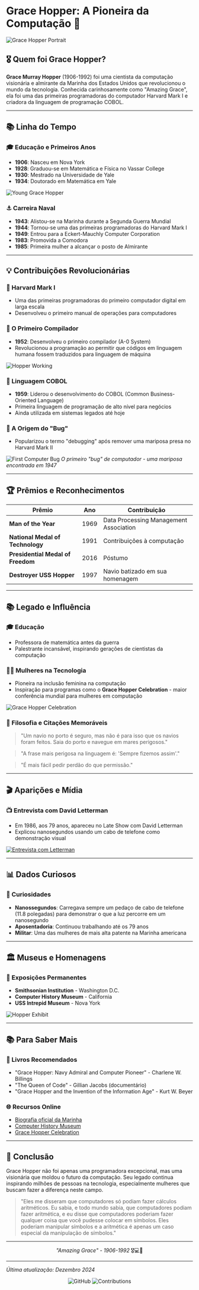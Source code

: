 
# Grace Hopper: A Pioneira da Computação 🚀

![Grace Hopper Portrait](grace_hopper_1.jpg)

## 🎖️ Quem foi Grace Hopper?

**Grace Murray Hopper** (1906-1992) foi uma cientista da computação visionária e almirante da Marinha dos Estados Unidos que revolucionou o mundo da tecnologia. Conhecida carinhosamente como "Amazing Grace", ela foi uma das primeiras programadoras do computador Harvard Mark I e criadora da linguagem de programação COBOL.

---

## 📚 Linha do Tempo

### 🎓 Educação e Primeiros Anos
- **1906**: Nasceu em Nova York
- **1928**: Graduou-se em Matemática e Física no Vassar College
- **1930**: Mestrado na Universidade de Yale
- **1934**: Doutorado em Matemática em Yale

![Young Grace Hopper](grace_hopper_5.png)

### ⚓ Carreira Naval
- **1943**: Alistou-se na Marinha durante a Segunda Guerra Mundial
- **1944**: Tornou-se uma das primeiras programadoras do Harvard Mark I
- **1949**: Entrou para a Eckert-Mauchly Computer Corporation
- **1983**: Promovida a Comodora
- **1985**: Primeira mulher a alcançar o posto de Almirante

---

## 💡 Contribuições Revolucionárias

### 🔧 Harvard Mark I
- Uma das primeiras programadoras do primeiro computador digital em larga escala
- Desenvolveu o primeiro manual de operações para computadores

### 🔄 O Primeiro Compilador
- **1952**: Desenvolveu o primeiro compilador (A-0 System)
- Revolucionou a programação ao permitir que códigos em linguagem humana fossem traduzidos para linguagem de máquina

![Hopper Working](grace_hopper_2.jpg)

### 💬 Linguagem COBOL
- **1959**: Liderou o desenvolvimento do COBOL (Common Business-Oriented Language)
- Primeira linguagem de programação de alto nível para negócios
- Ainda utilizada em sistemas legados até hoje

### 🐛 A Origem do "Bug"
- Popularizou o termo "debugging" após remover uma mariposa presa no Harvard Mark II

![First Computer Bug](grace_hopper_3.jpg)
*O primeiro "bug" de computador - uma mariposa encontrada em 1947*

---

## 🏆 Prêmios e Reconhecimentos

| Prêmio | Ano | Contribuição |
|--------|-----|--------------|
| **Man of the Year** | 1969 | Data Processing Management Association |
| **National Medal of Technology** | 1991 | Contribuições à computação |
| **Presidential Medal of Freedom** | 2016 | Póstumo |
| **Destroyer USS Hopper** | 1997 | Navio batizado em sua homenagem |

---

## 📚 Legado e Influência

### 🎓 Educação
- Professora de matemática antes da guerra
- Palestrante incansável, inspirando gerações de cientistas da computação

### 👩‍💻 Mulheres na Tecnologia
- Pioneira na inclusão feminina na computação
- Inspiração para programas como o **Grace Hopper Celebration** - maior conferência mundial para mulheres em computação

![Grace Hopper Celebration](grace_hopper_4.jpg)

### 🎯 Filosofia e Citações Memoráveis

> "Um navio no porto é seguro, mas não é para isso que os navios foram feitos. Saia do porto e navegue em mares perigosos."

> "A frase mais perigosa na linguagem é: 'Sempre fizemos assim'."

> "É mais fácil pedir perdão do que permissão."

---

## 🎬 Aparições e Mídia

### 📺 Entrevista com David Letterman
- Em 1986, aos 79 anos, apareceu no Late Show com David Letterman
- Explicou nanosegundos usando um cabo de telefone como demonstração visual

[![Entrevista com Letterman](https://img.youtube.com/vi/JEpsKnWZrJ8/0.jpg)](https://www.youtube.com/watch?v=JEpsKnWZrJ8)

---

## 📊 Dados Curiosos

### 🎯 Curiosidades
- **Nanossegundos**: Carregava sempre um pedaço de cabo de telefone (11.8 polegadas) para demonstrar o que a luz percorre em um nanosegundo
- **Aposentadoria**: Continuou trabalhando até os 79 anos
- **Militar**: Uma das mulheres de mais alta patente na Marinha americana

---

## 🏛️ Museus e Homenagens

### 🎪 Exposições Permanentes
- **Smithsonian Institution** - Washington D.C.
- **Computer History Museum** - California
- **USS Intrepid Museum** - Nova York

![Hopper Exhibit](https://images.squarespace-cdn.com/content/v1/5e66677ce35bb13442c9b2d8/1584114979397-8B2R3B6VWYH1VY1JQZ6R/Grace+Hopper+Portrait.jpg)

---

## 📚 Para Saber Mais

### 📖 Livros Recomendados
- "Grace Hopper: Navy Admiral and Computer Pioneer" - Charlene W. Billings
- "The Queen of Code" - Gillian Jacobs (documentário)
- "Grace Hopper and the Invention of the Information Age" - Kurt W. Beyer

### 🌐 Recursos Online
- [Biografia oficial da Marinha](https://www.history.navy.mil/content/history/nhhc/browse-by-topic/people/wwii/grace-hopper.html)
- [Computer History Museum](https://computerhistory.org/profile/grace-hopper/)
- [Grace Hopper Celebration](https://ghc.anitab.org)

---

## 🎉 Conclusão

Grace Hopper não foi apenas uma programadora excepcional, mas uma visionária que moldou o futuro da computação. Seu legado continua inspirando milhões de pessoas na tecnologia, especialmente mulheres que buscam fazer a diferença neste campo.

> "Eles me disseram que computadores só podiam fazer cálculos aritméticos. 
> Eu sabia, e todo mundo sabia, que computadores podiam fazer aritmética, 
> e eu disse que computadores poderiam fazer qualquer coisa que você 
> pudesse colocar em símbolos. Eles poderiam manipular símbolos e 
a aritmética é apenas um caso especial da manipulação de símbolos."

---

<div align="center">

*"Amazing Grace" - 1906-1992* 🎖️💻🚀

</div>

---
*Última atualização: Dezembro 2024*

<div align="center">

![GitHub](https://img.shields.io/badge/Grace_Hopper-Legend-blue?style=for-the-badge)
![Contributions](https://img.shields.io/badge/Computação-Pioneira-green?style=for-the-badge)

</div>
